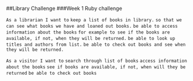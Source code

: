##Library Challenge
###Week 1 Ruby challenge

```As a librarian I want to```
```keep a list of books in library.```
```so that we can see what books we have and loaned out books.```
```be able to access information about the books```
```for example to see if the books are available, if not, when they will be returned.```
```be able to look up titles and authors from list.```
```be able to check out books and see when they will be returned.```


```As a visitor I want to```
```search through list of books```
```access information about the books```
```see if books are available, if not, when will they be returned```
```be able to check out books```
